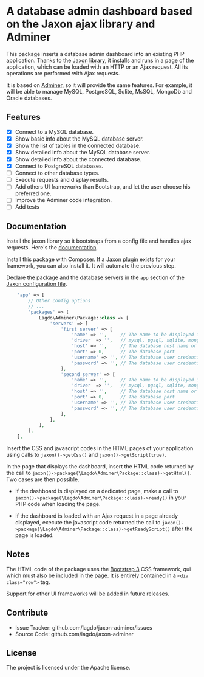 A database admin dashboard based on the Jaxon ajax library and Adminer
======================================================================

This package inserts a database admin dashboard into an existing PHP application.
Thanks to the [Jaxon library](https://www.jaxon-php.org), it installs and runs in a page of the application, which can be loaded with an HTTP or an Ajax request.
All its operations are performed with Ajax requests.

It is based on [Adminer](https://www.adminer.org/en/), so it will provide the same features.
For example, it will be able to manage MySQL, PostgreSQL, Sqlite, MsSQL, MongoDb and Oracle databases.

Features
--------

- [x] Connect to a MySQL database.
- [x] Show basic info about the MySQL database server.
- [x] Show the list of tables in the connected database.
- [x] Show detailed info about the MySQL database server.
- [x] Show detailed info about the connected database.
- [x] Connect to PostgreSQL databases.
- [ ] Connect to other database types.
- [ ] Execute requests and display results.
- [ ] Add others UI frameworks than Bootstrap, and let the user choose his preferred one.
- [ ] Improve the Adminer code integration.
- [ ] Add tests

Documentation
-------------

Install the jaxon library so it bootstraps from a config file and handles ajax requests. Here's the [documentation](https://www.jaxon-php.org/docs/v3x/advanced/bootstrap.html).

Install this package with Composer. If a [Jaxon plugin](https://www.jaxon-php.org/docs/v3x/plugins/frameworks.html) exists for your framework, you can also install it. It will automate the previous step.

Declare the package and the database servers in the `app` section of the [Jaxon configuration file](https://www.jaxon-php.org/docs/v3x/advanced/bootstrap.html).

```php
    'app' => [
        // Other config options
        // ...
        'packages' => [
            Lagdo\Adminer\Package::class => [
                'servers' => [
                    'first_server' => [
                        'name' => '',     // The name to be displayed in the dashboard UI
                        'driver' => '',   // mysql, pgsql, sqlite, mongo, oracle, mssql or elastic.
                        'host' => '',     // The database host name or address.
                        'port' => 0,      // The database port
                        'username' => '', // The database user credentials
                        'password' => '', // The database user credentials
                    ],
                    'second_server' => [
                        'name' => '',     // The name to be displayed in the dashboard UI
                        'driver' => '',   // mysql, pgsql, sqlite, mongo, oracle, mssql or elastic.
                        'host' => '',     // The database host name or address.
                        'port' => 0,      // The database port
                        'username' => '', // The database user credentials
                        'password' => '', // The database user credentials
                    ],
                ],
            ],
        ],
    ],
```

Insert the CSS and javascript codes in the HTML pages of your application using calls to `jaxon()->getCss()` and `jaxon()->getScript(true)`.

In the page that displays the dashboard, insert the HTML code returned by the call to `jaxon()->package(\Lagdo\Adminer\Package::class)->getHtml()`. Two cases are then possible.

- If the dashboard is displayed on a dedicated page, make a call to `jaxon()->package(\Lagdo\Adminer\Package::class)->ready()` in your PHP code when loading the page.

- If the dashboard is loaded with an Ajax request in a page already displayed, execute the javascript code returned the call to `jaxon()->package(\Lagdo\Adminer\Package::class)->getReadyScript()` after the page is loaded.

Notes
-----

The HTML code of the package uses the [Bootstrap 3](https://getbootstrap.com/) CSS framework, qui which must also be included in the page.
It is entirely contained in a `<div class="row">` tag.

Support for other UI frameworks will be added in future releases.

Contribute
----------

- Issue Tracker: github.com/lagdo/jaxon-adminer/issues
- Source Code: github.com/lagdo/jaxon-adminer

License
-------

The project is licensed under the Apache license.
